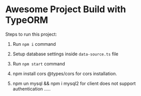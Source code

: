 # Awesome Project Build with TypeORM

Steps to run this project:

1. Run `npm i` command
2. Setup database settings inside `data-source.ts` file
3. Run `npm start` command

1. npm install cors @types/cors for cors installation.
2. npm un mysql && npm i mysql2 for client does not support authentication .....
